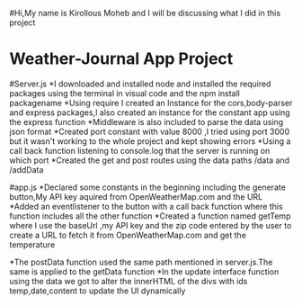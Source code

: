 #Hi,My name is Kirollous Moheb and I will be discussing what I did in this project
# Weather-Journal App Project


#Server.js
*I downloaded and installed node and installed the required packages using the terminal in visual code and the npm install packagename
*Using require I created an Instance for the cors,body-parser and express packages,I also created an instance for the constant app 
using the express function
*Middleware is also included to parse the data using json format
*Created port constant with value 8000 ,I tried using port 3000 but it wasn't working to the whole project and kept showing errors
*Using a call back function listening to console.log that the server is running on which port
*Created the get and post routes using the data paths /data and /addData

#app.js
*Declared some constants in the beginning including the generate button,My API key aquired from OpenWeatherMap.com and the URL
*Added an eventlistener to the button with a call back function where this function includes all the other function
*Created a function named getTemp where I use the baseUrl ,my API key and the zip code entered by the user to create a URL to fetch 
it from OpenWeatherMap.com and get the temperature

*The postData function used the same path mentioned in server.js.The same is applied to the getData function
*In the update interface function using the data we got to alter the innerHTML of the divs with ids temp,date,content to update the UI dynamically
